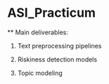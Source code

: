 # ASI_Practicum

** Main deliverables:
1. Text preprocessing pipelines

2. Riskiness detection models

3. Topic modeling
